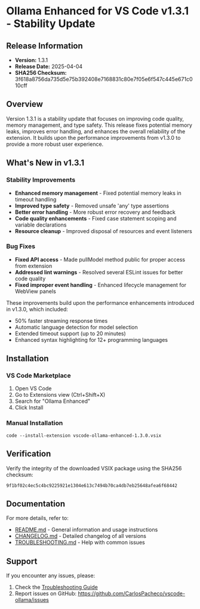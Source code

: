 # Ollama Enhanced for VS Code v1.3.1 - Stability Update

## Release Information

- **Version:** 1.3.1
- **Release Date:** 2025-04-04
- **SHA256 Checksum:** 3f618a8756da735d5e75b392408e7168831c80e7f05e6f547c445e671c010cff

## Overview

Version 1.3.1 is a stability update that focuses on improving code quality, memory management, and type safety. This release fixes potential memory leaks, improves error handling, and enhances the overall reliability of the extension. It builds upon the performance improvements from v1.3.0 to provide a more robust user experience.

## What's New in v1.3.1

### Stability Improvements
- **Enhanced memory management** - Fixed potential memory leaks in timeout handling
- **Improved type safety** - Removed unsafe 'any' type assertions
- **Better error handling** - More robust error recovery and feedback
- **Code quality enhancements** - Fixed case statement scoping and variable declarations
- **Resource cleanup** - Improved disposal of resources and event listeners

### Bug Fixes
- **Fixed API access** - Made pullModel method public for proper access from extension
- **Addressed lint warnings** - Resolved several ESLint issues for better code quality
- **Fixed improper event handling** - Enhanced lifecycle management for WebView panels

These improvements build upon the performance enhancements introduced in v1.3.0, which included:

- 50% faster streaming response times
- Automatic language detection for model selection
- Extended timeout support (up to 20 minutes)
- Enhanced syntax highlighting for 12+ programming languages

## Installation

### VS Code Marketplace
1. Open VS Code
2. Go to Extensions view (Ctrl+Shift+X)
3. Search for "Ollama Enhanced"
4. Click Install

### Manual Installation
```
code --install-extension vscode-ollama-enhanced-1.3.0.vsix
```

## Verification
Verify the integrity of the downloaded VSIX package using the SHA256 checksum:
```
9f1bf02c4ec5c4bc9225921e1304e613c7494b70ca4db7eb25648afea6f68442
```

## Documentation
For more details, refer to:
- [README.md](README.md) - General information and usage instructions
- [CHANGELOG.md](CHANGELOG.md) - Detailed changelog of all versions
- [TROUBLESHOOTING.md](TROUBLESHOOTING.md) - Help with common issues

## Support
If you encounter any issues, please:
1. Check the [Troubleshooting Guide](TROUBLESHOOTING.md)
2. Report issues on GitHub: https://github.com/CarlosPacheco/vscode-ollama/issues